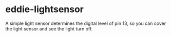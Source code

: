 eddie-lightsensor
=================

A simple light sensor determines the digital level of pin 13, so you can cover the light sensor and see the light turn off.
